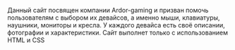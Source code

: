 Данный сайт посвящен компании Ardor-gaming и призван помочь пользователям с выбором их девайсов, а именно мыши, клавиатуры, наушники, мониторы и кресла. У каждого девайса есть своё описании, фотографии и характеристики. Сайт выполнет только с использованием HTML и CSS
